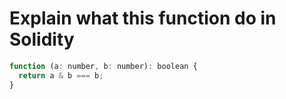 # Explain what this function do in Solidity

```js
function (a: number, b: number): boolean {
  return a & b === b;
}
```
